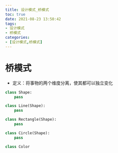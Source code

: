 ```yaml
---
title: 设计模式_桥模式
toc: true
date: 2021-08-23 13:50:42
tags:
- 设计模式
- 桥模式
categories:
- [设计模式,桥模式]
---
```

# 桥模式
* 定义：将事物的两个维度分离，使其都可以独立变化
```python
class Shape:
    pass

class Line(Shape):
    pass

class Rectangle(Shape):
    pass

class Circle(Shape):
    pass

class Color
```